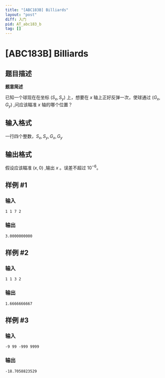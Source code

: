 ```yaml
---
title: "[ABC183B] Billiards"
layout: "post"
diff: 入门
pid: AT_abc183_b
tag: []
---
```


# [ABC183B] Billiards

## 题目描述

**题意简述**

已知一个球现在在坐标 $(S_x,S_y)$ 上，想要在 $x$ 轴上正好反弹一次，使球通过 $(G_x,G_y)$ ,问应该瞄准 $x$ 轴的哪个位置？

## 输入格式

一行四个整数，$S_x, S_y,G_x,G_y$

## 输出格式

假设应该瞄准 $(x,0)$ ,输出 $x$ 。误差不超过 $10^{-6}$。

## 样例 #1

### 输入

```
1 1 7 2
```

### 输出

```
3.0000000000
```

## 样例 #2

### 输入

```
1 1 3 2
```

### 输出

```
1.6666666667
```

## 样例 #3

### 输入

```
-9 99 -999 9999
```

### 输出

```
-18.7058823529
```

